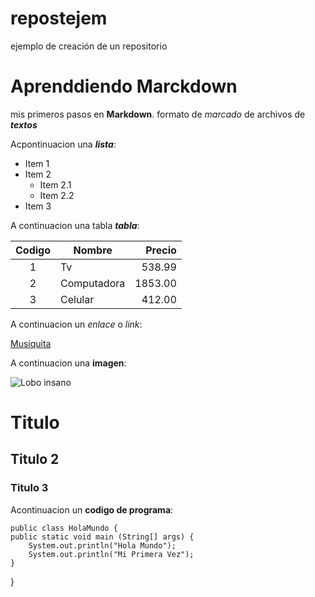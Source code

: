 # repostejem
ejemplo de creación de un repositorio
# Aprenddiendo Marckdown

mis primeros pasos en **Markdown**. formato de *marcado* de archivos de ***textos***

Acpontinuacion una ___lista___:

* Item 1
* Item 2
  * Item 2.1
  * Item 2.2
* Item 3

A continuacion una tabla ___tabla___:

| Codigo | Nombre | Precio | 
|:-: | - | -: |
| 1 | Tv | 538.99 |
| 2 | Computadora | 1853.00 |
| 3 | Celular | 412.00 |

A continuacion un _enlace_ o *link*:

[Musiquita](https://www.youtube.com/watch?v=akn9ZXXCF9M&list=RDakn9ZXXCF9M&start_radio=1)

A continuacion una __imagen__:

![Lobo insano](https://i.kym-cdn.com/entries/icons/original/000/045/723/el_lobo_siempre_cuida_su_loba.jpg)

 # Titulo

 ## Titulo 2

 ### Titulo 3
 
 Acontinuacion un **codigo de programa**: 
 
    public class HolaMundo {
	public static void main (String[] args) {
		System.out.println("Hola Mundo");
		System.out.println("Mi Primera Vez");
	}
}